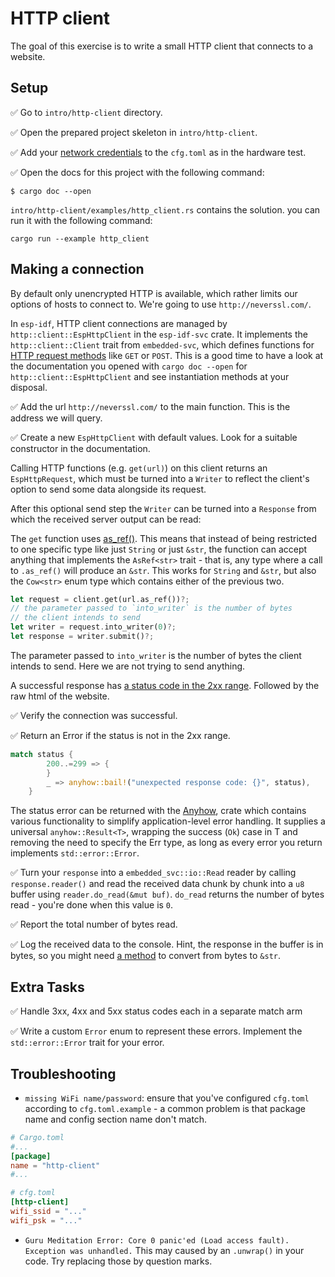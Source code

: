 # HTTP client

The goal of this exercise is to write a small HTTP client that connects to a website.

## Setup

✅ Go to `intro/http-client` directory.

✅ Open the prepared project skeleton in `intro/http-client`.

✅ Add your [network credentials](02_4_hello_board.md) to the `cfg.toml` as in the hardware test.

✅ Open the docs for this project with the following command:

```
$ cargo doc --open
```

`intro/http-client/examples/http_client.rs` contains the solution. you can run it with the following command:

```
cargo run --example http_client
```
## Making a connection

By default only unencrypted HTTP is available, which rather limits our options of hosts to connect to. We're going to use `http://neverssl.com/`.

In `esp-idf`, HTTP client connections are managed by `http::client::EspHttpClient` in the `esp-idf-svc` crate. It implements the `http::client::Client` trait from `embedded-svc`, which defines functions for [HTTP request methods](https://en.wikipedia.org/wiki/Hypertext_Transfer_Protocol#Request_methods) like `GET` or `POST`. This is a good time to have a look at the documentation you opened with `cargo doc --open` for `http::client::EspHttpClient` and see instantiation methods at your disposal.

✅ Add the url `http://neverssl.com/` to the main function. This is the address we will query.

✅ Create a new `EspHttpClient` with default values. Look for a suitable constructor in the documentation.


Calling HTTP functions (e.g. `get(url)`) on this client returns an `EspHttpRequest`, which must be turned into a `Writer` to reflect the client's option to send some data alongside its request.

After this optional send step the `Writer` can be turned into a `Response` from which the received server output can be read:

The `get` function uses [as_ref()](https://doc.rust-lang.org/std/convert/trait.AsRef.html). This means that instead of being restricted to one specific type like just `String` or just `&str`, the function can accept anything that implements the `AsRef<str>` trait - that is, any type where a call to `.as_ref()` will produce an `&str`. This works for `String` and `&str`, but also the `Cow<str>` enum type which contains either of the previous two.


```Rust
let request = client.get(url.as_ref())?;
// the parameter passed to `into_writer` is the number of bytes
// the client intends to send
let writer = request.into_writer(0)?;
let response = writer.submit()?;
```
The parameter passed to `into_writer` is the number of bytes the client intends to send. Here we are not trying to send anything.

A successful response has [a status code in the 2xx range](https://en.wikipedia.org/wiki/List_of_HTTP_status_codes). Followed by the raw html of the website.

✅ Verify the connection was successful.

✅ Return an Error if the status is not in the 2xx range.

```rust
match status {
        200..=299 => {
        }
        _ => anyhow::bail!("unexpected response code: {}", status),
    }
```
The status error can be returned with the [Anyhow](https://docs.rs/anyhow/latest/anyhow/index.html), crate which contains various functionality to simplify application-level error handling. It supplies a universal `anyhow::Result<T>`, wrapping the success (`Ok`) case in T and removing the need to specify the Err type, as long as every error you return implements `std::error::Error`.


✅ Turn your `response` into a `embedded_svc::io::Read` reader by calling `response.reader()` and read the received data chunk by chunk into a `u8` buffer using `reader.do_read(&mut buf)`. `do_read` returns the number of bytes read - you're done when this value is `0`.

✅ Report the total number of bytes read.

✅ Log the received data to the console. Hint, the response in the buffer is in bytes, so you might need [a method](https://doc.rust-lang.org/std/str/fn.from_utf8.html) to convert from bytes to `&str`.

## Extra Tasks

✅ Handle 3xx, 4xx and 5xx status codes each in a separate match arm

✅ Write a custom `Error` enum to represent these errors. Implement the `std::error::Error` trait for your error.


## Troubleshooting

- `missing WiFi name/password`: ensure that you've configured `cfg.toml` according to `cfg.toml.example` - a common problem is that package name and config section name don't match.

```toml
# Cargo.toml
#...
[package]
name = "http-client"
#...

# cfg.toml
[http-client]
wifi_ssid = "..."
wifi_psk = "..."
```

- `Guru Meditation Error: Core 0 panic'ed (Load access fault). Exception was unhandled.`
    This may caused by an `.unwrap()` in your code. Try replacing those by question marks.
